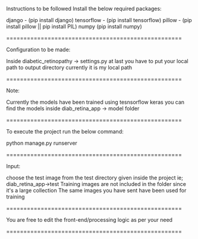 Instructions to be followed
Install the below required packages:

django - (pip install django) tensorflow - (pip install tensorflow) pillow - (pip install pillow || pip install PIL) numpy (pip install numpy)

===================================================

Configuration to be made:

Inside diabetic_retinopathy -> settings.py at last you have to put your local path to output directory currently it is my local path

===================================================

Note:

Currently the models have been trained using tesnsorflow keras you can find the models inside diab_retina_app -> model folder

===================================================

To execute the project run the below command:

python manage.py runserver

===================================================

Input:

choose the test image from the test directory given inside the project ie; diab_retina_app->test Training images are not included in the folder since it's a large collection The same images you have sent have been used for training

===================================================

You are free to edit the front-end/processing logic as per your need

===================================================
